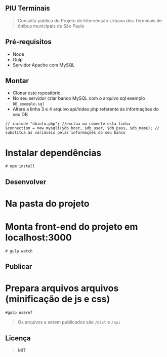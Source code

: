 ## PIU Terminais
> Consulta pública do Projeto de Intervenção Urbana dos Terminais de ônibus municipais de São Paulo


## Pré-requisitos
* Node
* Gulp
* Servidor Apache com MySQL


## Montar
* Clonar este repositório.
* No seu servidor criar banco MySQL com o arquivo sql exemplo ``DB_exemplo.sql``
* Altere a linha 3 e 4 arquivo api/index.php referente às informações do seu DB
````
// include "dbinfo.php"; //exclua ou comente esta linha
$connection = new mysqli($db_host, $db_user, $db_pass, $db_name); // substitua as variáveis pelas informações do seu banco

````

# Instalar dependências
````
# npm install 

````


## Desenvolver
# Na pasta do projeto
# Monta front-end do projeto em localhost:3000
````
# gulp watch

````


## Publicar
# Prepara arquivos arquivos (minificação de js e css)
````
#gulp useref

````

> Os arquivos a serem publicados são ``/dist`` e ``/api``


## Licença
> MIT